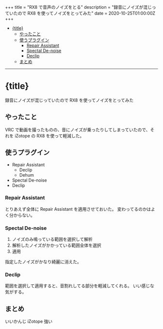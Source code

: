 +++
title = "RX8 で音声のノイズをとる"
description = "録音にノイズが混じっていたので RX8 を使ってノイズをとってみた"
date = 2020-10-25T01:00:00Z
+++

<!-- TOC -->

- [{title}](#title)
    - [やったこと](#%E3%82%84%E3%81%A3%E3%81%9F%E3%81%93%E3%81%A8)
    - [使うプラグイン](#%E4%BD%BF%E3%81%86%E3%83%97%E3%83%A9%E3%82%B0%E3%82%A4%E3%83%B3)
        - [Repair Assistant](#repair-assistant)
        - [Spectal De-noise](#spectal-de-noise)
        - [Declip](#declip)
    - [まとめ](#%E3%81%BE%E3%81%A8%E3%82%81)

<!-- /TOC -->

---

# {title}

録音にノイズが混じっていたので RX8 を使ってノイズをとってみた

## やったこと

VRC で動画を撮ったものの、音にノイズが乗ったりしてしまっていたので、それを iZotope の RX8 を使って軽減した。

## 使うプラグイン

- Repair Assistant
    - Declip
    - Dehum
- Spectal De-noise
- Declip

### Repair Assistant

とりあえず全体に Repair Assistant を適用させておいた。
変わってるのかはよく分からない。

### Spectal De-noise

1. ノイズのみ鳴っている範囲を選択して解析
1. 解析したノイズがかかっている範囲全体を選択
1. 適用

指定したノイズがかなり綺麗に消えた。

### Declip

範囲を選択して適用すると、音割れしてる部分を軽減してくれる。
いい感じな気がする。

## まとめ

いいかんじ
iZotope 強い
